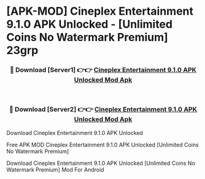 # [APK-MOD] Cineplex Entertainment 9.1.0 APK Unlocked - [Unlimited Coins No Watermark Premium] 23grp



<div align="center">
<h3>🔴 Download [Server1] 👉👉 <a href="https://momento.my/?title=Cineplex_Entertainment_9.1.0_APK_Unlocked">Cineplex Entertainment 9.1.0 APK Unlocked Mod Apk</a></h3><br>

<h3>🔴 Download [Server2] 👉👉 <a href="https://momento.my/?title=Cineplex_Entertainment_9.1.0_APK_Unlocked">Cineplex Entertainment 9.1.0 APK Unlocked Mod Apk</a></h3>
</div>



Download Cineplex Entertainment 9.1.0 APK Unlocked 

Free APK MOD Cineplex Entertainment 9.1.0 APK Unlocked [Unlimited Coins No Watermark Premium]

Download Cineplex Entertainment 9.1.0 APK Unlocked [Unlimited Coins No Watermark Premium] Mod For Android
